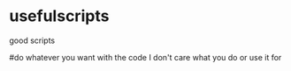 # usefulscripts
good scripts

#do whatever you want with the code I don't care what you do or use it for
